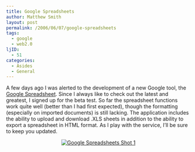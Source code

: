 ```yaml
---
title: Google Spreadsheets
author: Matthew Smith
layout: post
permalink: /2006/06/07/google-spreadsheets
tags:
  - google
  - web2.0
ljID:
  - 51
categories:
  - Asides
  - General
---
```

A few days ago I was alerted to the development of a new Google tool, the <a href="http://spreadsheets.google.com" target="_blank">Google Spreadsheet</a>. Since I always like to check out the latest and greatest, I signed up for the beta test. So far the spreadsheet functions work quite well (better than I had first expected), though the formatting (especially on imported documents) is still lacking. The application includes the ability to upload and download .XLS sheets in addition to the ability to export a spreadsheet in HTML format. As I play with the service, I&#8217;ll be sure to keep you updated.

<p style="text-align: center">
  <a href="http://digivation.net/wp-content/uploads/2006/06/gspreadsheet.png" class="imagelink" rel="lightbox" title="Google Spreadsheets Shot 1"><img src="http://digivation.net/wp-content/uploads/2006/06/gspreadsheet.thumbnail.png" id="image71" alt="Google Spreadsheets Shot 1" /></a>
</p>